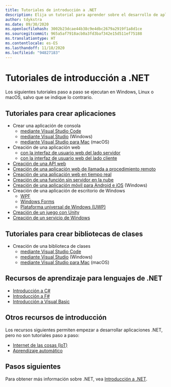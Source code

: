 ```yaml
---
title: Tutoriales de introducción a .NET
description: Elija un tutorial para aprender sobre el desarrollo de aplicaciones .NET o uno de los lenguajes de programación de .NET.
author: tdykstra
ms.date: 09/30/2020
ms.openlocfilehash: 3002b23dcae44b38c9e4dbc2679a2919f1a8d1ce
ms.sourcegitcommit: 965a5af7918acb0a3fd3baf342e15d511ef75188
ms.translationtype: HT
ms.contentlocale: es-ES
ms.lasthandoff: 11/18/2020
ms.locfileid: "94827183"
---
```

# <a name="tutorials-for-getting-started-with-net"></a>Tutoriales de introducción a .NET

Los siguientes tutoriales paso a paso se ejecutan en Windows, Linux o macOS, salvo que se indique lo contrario.

## <a name="tutorials-for-creating-apps"></a>Tutoriales para crear aplicaciones

* Crear una aplicación de consola
  * [mediante Visual Studio Code](../core/tutorials/with-visual-studio-code.md)
  * [mediante Visual Studio](../core/tutorials/with-visual-studio.md) (Windows)
  * [mediante Visual Studio para Mac](../core/tutorials/with-visual-studio-mac.md) (macOS)
* Creación de una aplicación web
  * [con la interfaz de usuario web del lado servidor](/aspnet/core/tutorials/razor-pages/razor-pages-start)
  * [con la interfaz de usuario web del lado cliente](https://dotnet.microsoft.com/learn/aspnet/blazor-tutorial/intro)
* [Creación de una API web](/aspnet/core/tutorials/first-web-api)
* [Creación de una aplicación web de llamada a procedimiento remoto](/aspnet/core/tutorials/grpc/grpc-start)
* [Creación de una aplicación web en tiempo real](/aspnet/core/tutorials/signalr)
* [Creación de una función sin servidor en la nube](/azure/azure-functions/functions-create-first-function-vs-code?pivots=programming-language-csharp)
* [Creación de una aplicación móvil para Android e iOS](https://dotnet.microsoft.com/learn/xamarin/hello-world-tutorial/intro) (Windows)
* Creación de una aplicación de escritorio de Windows
  * [WPF](/visualstudio/get-started/csharp/tutorial-wpf)
  * [Windows Forms](/visualstudio/ide/create-csharp-winform-visual-studio)
  * [Plataforma universal de Windows (UWP)](/visualstudio/get-started/csharp/tutorial-uwp)
* [Creación de un juego con Unity](https://dotnet.microsoft.com/learn/games/unity-tutorial/intro)
* [Creación de un servicio de Windows](/aspnet/core/host-and-deploy/windows-service)

## <a name="tutorials-for-creating-class-libraries"></a>Tutoriales para crear bibliotecas de clases

* Creación de una biblioteca de clases
  * [mediante Visual Studio Code](../core/tutorials/library-with-visual-studio-code.md)
  * [mediante Visual Studio](../core/tutorials/library-with-visual-studio.md) (Windows)
  * [mediante Visual Studio para Mac](../core/tutorials/library-with-visual-studio-mac.md) (macOS)

## <a name="resources-for-learning-net-languages"></a>Recursos de aprendizaje para lenguajes de .NET

* [Introducción a C#](../csharp/getting-started/index.md)
* [Introducción a F#](../fsharp/get-started/index.md)
* [Introducción a Visual Basic](../visual-basic/getting-started/index.md)

## <a name="other-get-started-resources"></a>Otros recursos de introducción

Los recursos siguientes permiten empezar a desarrollar aplicaciones .NET, pero no son tutoriales paso a paso:

* [Internet de las cosas (IoT)](https://dotnet.microsoft.com/apps/iot)
* [Aprendizaje automático](../machine-learning/index.yml)

## <a name="next-steps"></a>Pasos siguientes

Para obtener más información sobre .NET, vea [Introducción a .NET](../core/introduction.md).
